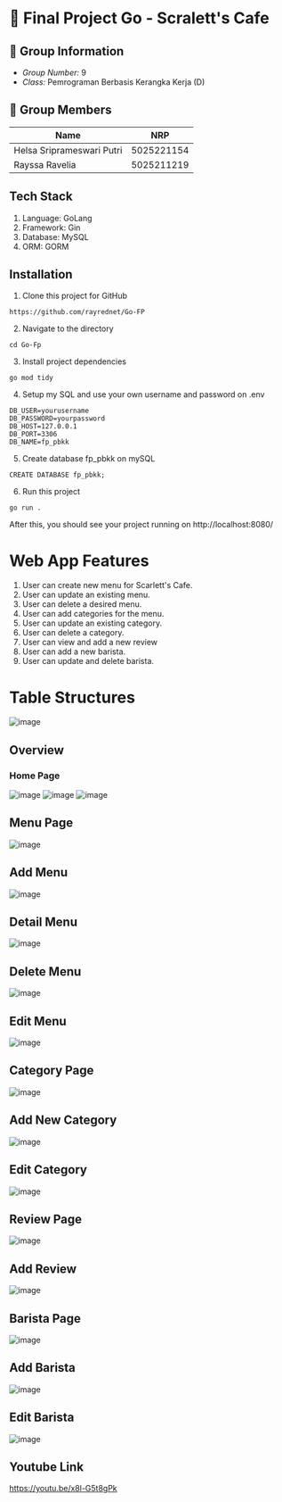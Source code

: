 # 🌟 Final Project Go - Scralett's Cafe

## 📝 Group Information
- *Group Number:* 9
- *Class:* Pemrograman Berbasis Kerangka Kerja (D)

## 👥 Group Members

| Name                       | NRP         |
|----------------------------|-------------|
| Helsa Sriprameswari Putri  | 5025221154  |
| Rayssa Ravelia             | 5025211219  |

## Tech Stack
1. Language: GoLang
2. Framework: Gin
3. Database: MySQL
4. ORM: GORM

## Installation
1. Clone this project for GitHub
```
https://github.com/rayrednet/Go-FP
```

2. Navigate to the directory
```
cd Go-Fp
```
3. Install project dependencies
```
go mod tidy
```
4. Setup my SQL and use your own username and password on .env
```
DB_USER=yourusername
DB_PASSWORD=yourpassword
DB_HOST=127.0.0.1
DB_PORT=3306
DB_NAME=fp_pbkk
```

5. Create database fp_pbkk on mySQL
```
CREATE DATABASE fp_pbkk;
```

6. Run this project
```
go run .
```
After this, you should see your project running on http://localhost:8080/

# Web App Features

1. User can create new menu for Scarlett's Cafe.
2. User can update an existing menu.
3. User can delete a desired menu.
4. User can add categories for the menu.
5. User can update an existing category.
6. User can delete a category.
7. User can view and add a new review
8. User can add a new barista.
9. User can update and delete barista.

# Table Structures
![image](https://github.com/user-attachments/assets/33186796-38f8-4a03-8dcc-deb3354ac259)


## Overview

### Home Page
![image](https://github.com/user-attachments/assets/f6eaf8ac-d701-436f-83b3-a105db1c39b4)
![image](https://github.com/user-attachments/assets/f91ab7c0-f578-4779-8280-aa628329b945)
![image](https://github.com/user-attachments/assets/51881c66-4c5e-49a8-ba3e-69823b0dbd6a)


## Menu Page
![image](https://github.com/user-attachments/assets/06a06708-dd20-45c7-bba6-c96de7eac2c6)


## Add Menu
![image](https://github.com/user-attachments/assets/7e429d01-d07c-4529-92d9-ca71e7229330)


## Detail Menu 
![image](https://github.com/user-attachments/assets/c2ddf904-4f94-4179-9f92-f14eadfc04d8)


## Delete Menu
![image](https://github.com/user-attachments/assets/cfa5d60d-6d15-4782-9379-3cada8d27988)

## Edit Menu
![image](https://github.com/user-attachments/assets/6429fce6-d65b-4e85-ac9c-b258ae5278e6)


## Category Page
![image](https://github.com/user-attachments/assets/168ae106-27eb-46e4-8dfd-0747fb5ded58)


## Add New Category
![image](https://github.com/user-attachments/assets/387c5f2a-54d9-4671-8983-5544facfcb37)

## Edit Category
![image](https://github.com/user-attachments/assets/c1522b13-2248-47ca-b54c-b260b498da86)




## Review Page
![image](https://github.com/user-attachments/assets/76ad8727-94e4-46f9-b3fe-e24abbc8e08d)


## Add Review
![image](https://github.com/user-attachments/assets/69b7dff4-5e41-4d6a-bbbc-cd55393052b8)

## Barista Page
![image](https://github.com/user-attachments/assets/b39e715e-4bbe-42db-a306-bad0f832b281)


## Add Barista 
![image](https://github.com/user-attachments/assets/4b999c40-e56e-4b5a-b61a-24ab382c2c61)


## Edit Barista
![image](https://github.com/user-attachments/assets/f29e3cf7-d270-442b-98c8-3a72fa16cbc9)

## Youtube Link
https://youtu.be/x8l-G5t8gPk
